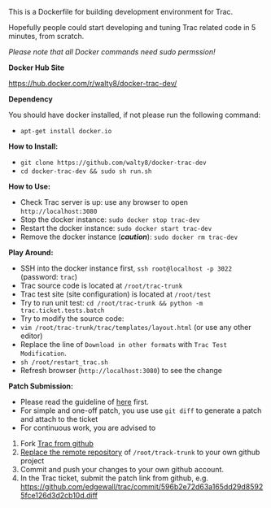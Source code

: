 This is a Dockerfile for building development environment for Trac.

Hopefully people could start developing and tuning Trac related code in 5 minutes, from scratch.

*Please note that all Docker commands need sudo permssion!*

**Docker Hub Site**

https://hub.docker.com/r/walty8/docker-trac-dev/

**Dependency**

You should have docker installed, if not please run the following command:

- `apt-get install docker.io`

**How to Install:**
- `git clone https://github.com/walty8/docker-trac-dev`
- `cd docker-trac-dev && sudo sh run.sh`

**How to Use:**
- Check Trac server is up: use any browser to open `http://localhost:3080`
- Stop the docker instance: `sudo docker stop trac-dev`
- Restart the docker instance: `sudo docker start trac-dev`
- Remove the docker instance (***caution***): `sudo docker rm trac-dev`

**Play Around:**
- SSH into the docker instance first, `ssh root@localhost -p 3022` (password: `trac`)
- Trac source code is located at `/root/trac-trunk`
- Trac test site (site configuration) is located at `/root/test`
- Try to run unit test: `cd /root/trac-trunk && python -m trac.ticket.tests.batch`
- Try to modify the source code: 
 - `vim /root/trac-trunk/trac/templates/layout.html` (or use any other editor)
 - Replace the line of `Download in other formats` with `Trac Test Modification`.
 - `sh /root/restart_trac.sh`
 - Refresh browser (`http://localhost:3080`) to see the change

**Patch Submission:**
- Please read the guideline of [here](http://trac.edgewall.org/wiki/TracDev#Howtogetstarted) first.
- For simple and one-off patch, you use use `git diff` to generate a patch and attach to the ticket
- For continuous work, you are advised to 
 1. Fork [Trac from github](https://github.com/edgewall/trac)
 2. [Replace the remote repository](http://stackoverflow.com/questions/2432764/change-the-uri-url-for-a-remote-git-repository) of `/root/track-trunk` to your own github project
 3. Commit and push your changes to your own github account.
 3. In the Trac ticket, submit the patch link from github, e.g. https://github.com/edgewall/trac/commit/596b2e72d63a165dd29d85925fce126d3d2cb10d.diff

